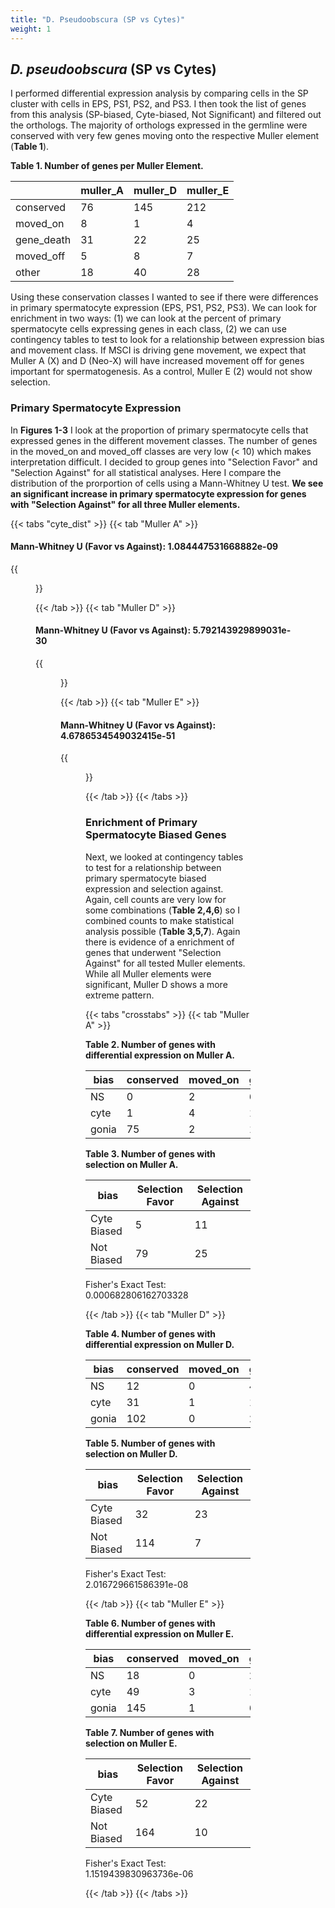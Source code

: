 ```yaml
---
title: "D. Pseudoobscura (SP vs Cytes)"
weight: 1
---
```


## *D. pseudoobscura* (SP vs Cytes)

I performed differential expression analysis by comparing cells in the SP cluster with cells in EPS, PS1, PS2, and PS3.
I then took the list of genes from this analysis (SP-biased, Cyte-biased, Not Significant) and filtered out the orthologs.
The majority of orthologs expressed in the germline were conserved with very few genes moving onto the respective Muller element (**Table 1**).

**Table 1. Number of genes per Muller Element.**

|                  |   muller_A |   muller_D |   muller_E |
|------------------|------------|------------|------------|
| conserved        |         76 |        145 |        212 |
| moved_on         |          8 |          1 |          4 |
| gene_death       |         31 |         22 |         25 |
| moved_off        |          5 |          8 |          7 |
| other            |         18 |         40 |         28 |

Using these conservation classes I wanted to see if there were differences in primary spermatocyte expression (EPS, PS1, PS2, PS3).
We can look for enrichment in two ways: (1) we can look at the percent of primary spermatocyte cells expressing genes in each class,
(2) we can use contingency tables to test to look for a relationship between expression bias and movement class.
If MSCI is driving gene movement, we expect that Muller A (X) and D (Neo-X) will have increased movement off for genes important for spermatogenesis.
As a control, Muller E (2) would not show selection.

### Primary Spermatocyte Expression

In **Figures 1-3** I look at the proportion of primary spermatocyte cells that expressed genes in the different movement classes.
The number of genes in the moved_on and moved_off classes are very low (< 10) which makes interpretation difficult.
I decided to group genes into "Selection Favor" and "Selection Against" for all statistical analyses.
Here I compare the distribution of the prorportion of cells using a Mann-Whitney U test.
**We see an significant increase in primary spermatocyte expression for genes with "Selection Against" for all three Muller elements.**


{{< tabs "cyte_dist" >}}
{{< tab "Muller A" >}}

#### Mann-Whitney U (Favor vs Against): 1.084447531668882e-09

{{<figure src="../neox_analysis_boxplot_gonia_vs_cytes_dpse_muller_A.svg" width="100%"
caption="<b>Figure 1. Gene movement on/off of Muller element A.</b> ">}}

{{< /tab >}}
{{< tab "Muller D" >}}

#### Mann-Whitney U (Favor vs Against): 5.792143929899031e-30

{{<figure src="../neox_analysis_boxplot_gonia_vs_cytes_dpse_muller_D.svg" width="100%"
caption="<b>Figure 2. Gene movement on/off of Muller element D.</b>">}}

{{< /tab >}}
{{< tab "Muller E" >}}

#### Mann-Whitney U (Favor vs Against): 4.6786534549032415e-51

{{<figure src="../neox_analysis_boxplot_gonia_vs_cytes_dpse_muller_E.svg" width="100%"
caption="<b>Figure 3. Gene movement on/off of Muller element E.</b>">}}

{{< /tab >}}
{{< /tabs >}}

### Enrichment of Primary Spermatocyte Biased Genes

Next, we looked at contingency tables to test for a relationship between primary spermatocyte biased expression and selection against.
Again, cell counts are very low for some combinations (**Table 2,4,6**) so I combined counts to make statistical analysis possible (**Table 3,5,7**).
Again there is evidence of a enrichment of genes that underwent "Selection Against" for all tested Muller elements.
While all Muller elements were significant, Muller D shows a more extreme pattern.

{{< tabs "crosstabs" >}}
{{< tab "Muller A" >}}

**Table 2. Number of genes with differential expression on Muller A.**

| bias   |   conserved |   moved_on |   gene_death |   moved_off |
|--------|-------------|------------|--------------|-------------|
| NS     |           0 |          2 |            6 |           1 |
| cyte   |           1 |          4 |           10 |           1 |
| gonia  |          75 |          2 |           15 |           3 |

**Table 3. Number of genes with selection on Muller A.**

| bias        |   Selection Favor |   Selection Against |
|-------------|-------------------|---------------------|
| Cyte Biased |                 5 |                  11 |
| Not Biased  |                79 |                  25 |

Fisher's Exact Test: 0.000682806162703328

{{< /tab >}}
{{< tab "Muller D" >}}

**Table 4. Number of genes with differential expression on Muller D.**

| bias   |   conserved |   moved_on |   gene_death |   moved_off |
|--------|-------------|------------|--------------|-------------|
| NS     |          12 |          0 |            4 |           1 |
| cyte   |          31 |          1 |           16 |           7 |
| gonia  |         102 |          0 |            2 |           0 |

**Table 5. Number of genes with selection on Muller D.**

| bias        |   Selection Favor |   Selection Against |
|-------------|-------------------|---------------------|
| Cyte Biased |                32 |                  23 |
| Not Biased  |               114 |                   7 |

Fisher's Exact Test: 2.016729661586391e-08

{{< /tab >}}
{{< tab "Muller E" >}}

**Table 6. Number of genes with differential expression on Muller E.**

| bias   |   conserved |   moved_on |   gene_death |   moved_off |
|--------|-------------|------------|--------------|-------------|
| NS     |          18 |          0 |            2 |           2 |
| cyte   |          49 |          3 |           17 |           5 |
| gonia  |         145 |          1 |            6 |           0 |

**Table 7. Number of genes with selection on Muller E.**

| bias        |   Selection Favor |   Selection Against |
|-------------|-------------------|---------------------|
| Cyte Biased |                52 |                  22 |
| Not Biased  |               164 |                  10 |

Fisher's Exact Test: 1.1519439830963736e-06

{{< /tab >}}
{{< /tabs >}}

